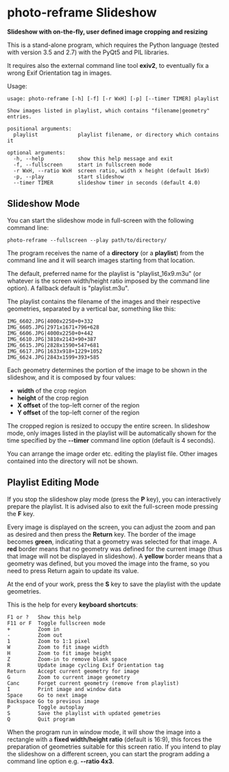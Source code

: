 # photo-reframe Slideshow

**Slideshow with on-the-fly, user defined image cropping and resizing**

This is a stand-alone program, which requires the Python 
language (tested with version 3.5 and 2.7) with the PyQt5 and 
PIL libraries.

It requires also the external command line tool **exiv2**, to 
eventually fix a wrong Exif Orientation tag in images.

Usage:

```
usage: photo-reframe [-h] [-f] [-r WxH] [-p] [--timer TIMER] playlist

Show images listed in playlist, which contains "filename|geometry" entries.

positional arguments:
  playlist             playlist filename, or directory which contains it

optional arguments:
  -h, --help           show this help message and exit
  -f, --fullscreen     start in fullscreen mode
  -r WxH, --ratio WxH  screen ratio, width x height (default 16x9)
  -p, --play           start slideshow
  --timer TIMER        slideshow timer in seconds (default 4.0)
```

## Slideshow Mode

You can start the slideshow mode in full-screen with the 
following command line:

```
photo-reframe --fullscreen --play path/to/directory/
```

The program receives the name of a **directory** (or a 
**playlist**) from the command line and it will search images 
starting from that location.

The default, preferred name for the playlist is 
"playlist_16x9.m3u" (or whatever is the screen width/height 
ratio imposed by the command line option). A fallback default is 
"playlist.m3u".

The playlist contains the filename of the images and their 
respective geometries, separated by a vertical bar, something 
like this:

```
IMG_6602.JPG|4000x2250+0+332
IMG_6605.JPG|2971x1671+796+628
IMG_6606.JPG|4000x2250+0+442
IMG_6610.JPG|3810x2143+90+387
IMG_6615.JPG|2828x1590+547+681
IMG_6617.JPG|1633x918+1229+1052
IMG_6624.JPG|2843x1599+393+585
```

Each geometry determines the portion of the image to be shown in 
the slideshow, and it is composed by four values:

* **width** of the crop region
* **height** of the crop region
* **X offset** of the top-left corner of the region
* **Y offset** of the top-left corner of the region

The cropped region is resized to occupy the entire screen. In 
slideshow mode, only images listed in the playlist will be 
automatically shown for the time specified by the **--timer** 
command line option (default is 4 seconds).

You can arrange the image order etc. editing the playlist file. 
Other images contained into the directory will not be shown.

## Playlist Editing Mode

If you stop the slideshow play mode (press the **P** key), you 
can interactively prepare the playlist. It is advised also to 
exit the full-screen mode pressing the **F** key.

Every image is displayed on the screen, you can adjust the zoom 
and pan as desired and then press the **Return** key. The border 
of the image becomes **green**, indicating that a geometry was 
selected for that image. A **red** border means that no geometry 
was defined for the current image (thus that image will not be 
displayed in slideshow). A **yellow** border means that a 
geometry was defined, but you moved the image into the frame, so 
you need to press Return again to update its value.

At the end of your work, press the **S** key to save the 
playlist with the update geometries.

This is the help for every **keyboard shortcuts**:

```
F1 or ?   Show this help
F11 or F  Toggle fullscreen mode
+         Zoom in
-         Zoom out
1         Zoom to 1:1 pixel
W         Zoom to fit image width
H         Zoom to fit image height
Z         Zoom-in to remove blank space
R         Update image cycling Exif Orientation tag
Return    Accept current geometry for image
G         Zoom to current image geometry
Canc      Forget current geometry (remove from playlist)
I         Print image and window data
Space     Go to next image
Backspace Go to previous image
P         Toggle autoplay
S         Save the playlist with updated gemetries
Q         Quit program
```

When the program run in window mode, it will show the image into 
a rectangle with a **fixed width/height ratio** (default is 
16:9), this forces the preparation of geometries suitable for 
this screen ratio. If you intend to play the slideshow on a 
different screen, you can start the program adding a command 
line option e.g. **--ratio 4x3**.
